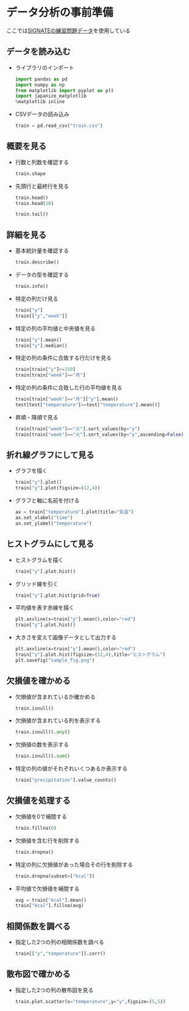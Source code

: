 # データ分析の事前準備

ここでは[SIGNATEの練習問題データ](https://signate.jp/competitions/24/data)を使用している

## データを読み込む
* ライブラリのインポート
  ```python
  import pandas as pd
  import numpy as np
  from matplotlib import pyplot as plt
  import japanize_matplotlib
  %matplotlib inline
  ```

* CSVデータの読み込み
  ```python
  train = pd.read_csv("train.csv")
  ```

## 概要を見る
* 行数と列数を確認する
  ```python
  train.shape
  ```

* 先頭行と最終行を見る
  ```python
  train.head()
  train.head(10)

  train.tail()
  ```

## 詳細を見る
* 基本統計量を確認する
  ```python
  train.describe()
  ```

* データの型を確認する
  ```python
  train.info()
  ```

* 特定の列だけ見る
  ```python
  train["y"]
  train[["y","week"]]
  ```

* 特定の列の平均値と中央値を見る
  ```python
  train["y"].mean()
  train["y"].median()
  ```

* 特定の列の条件に合致する行だけを見る
  ```python
  train[train["y"]>=150]
  train[train["week"]=="月"]
  ```

* 特定の列の条件に合致した行の平均値を見る
  ```python
  train[train["week"]=="月"]["y"].mean()
  test[test["temperature"]>=test["temperature"].mean()]
  ```

* 昇順・降順で見る
  ```python
  train[train["week"]=="火"].sort_values(by="y")
  train[train["week"]=="火"].sort_values(by="y",ascending=False)
  ```

## 折れ線グラフにして見る
* グラフを描く
  ```python
  train["y"].plot()
  train["y"].plot(figsize=(12,4))
  ```

* グラフと軸に名前を付ける
  ```python
  ax = train["temperature"].plot(title="気温")
  ax.set_xlabel("time")
  ax.set_ylabel("temperature")
  ```

## ヒストグラムにして見る
* ヒストグラムを描く
  ```python
  train["y"].plot.hist()
  ```

* グリッド線を引く
  ```python
  train["y"].plot.hist(grid=True)
  ```

* 平均値を表す赤線を描く
  ```python
  plt.axvline(x=train["y"].mean(),color="red")
  train["y"].plot.hist()
  ```

* 大きさを変えて画像データとして出力する
  ```python
  plt.axvline(x=train["y"].mean(),color="red")
  train["y"].plot.hist(figsize=(12,4),title="ヒストグラム")
  plt.savefig("sample_fig.png")
  ```

## 欠損値を確かめる
* 欠損値が含まれているか確かめる
  ```python
  train.isnull()
  ```

* 欠損値が含まれている列を表示する
  ```python
  train.isnull().any()
  ```

* 欠損値の数を表示する
  ```python
  train.isnull().sum()
  ```

* 特定の列の値がそれぞれいくつあるか表示する
  ```python
  train["precipitation"].value_counts()
  ```

## 欠損値を処理する
* 欠損値を0で補間する
  ```python
  train.fillna(0)
  ```

* 欠損値を含む行を削除する
  ```python
  train.dropna()
  ```

* 特定の列に欠損値があった場合その行を削除する
  ```python
  train.dropna(subset=["kcal"])
  ```

* 平均値で欠損値を補間する
  ```python
  avg = train["kcal"].mean()
  train["kcal"].fillna(avg)
  ```


## 相関係数を調べる
* 指定した2つの列の相関係数を調べる
  ```python
  train[["y","temperature"]].corr()
  ```

## 散布図で確かめる
* 指定した2つの列の散布図を見る
  ```python
  train.plot.scatter(x="temperature",y="y",figsize=(5,5))
  ```
